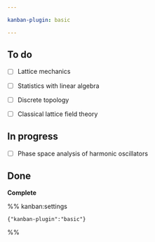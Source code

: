 ```yaml
---

kanban-plugin: basic

---
```


## To do

- [ ] Lattice mechanics
- [ ] Statistics with linear algebra
- [ ] Discrete topology
- [ ] Classical lattice field theory


## In progress

- [ ] Phase space analysis of harmonic oscillators


## Done

**Complete**




%% kanban:settings
```
{"kanban-plugin":"basic"}
```
%%